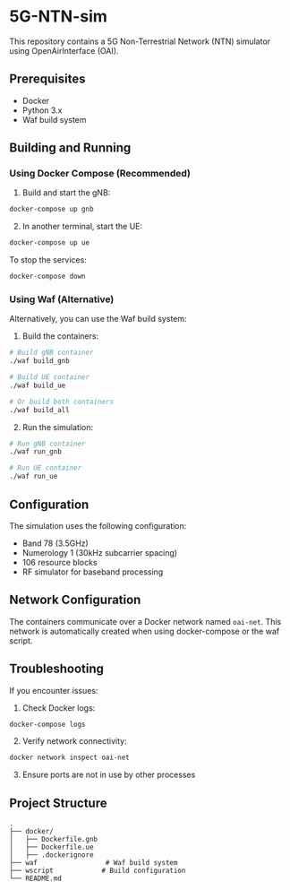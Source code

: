 # 5G-NTN-sim

This repository contains a 5G Non-Terrestrial Network (NTN) simulator using OpenAirInterface (OAI).

## Prerequisites

- Docker
- Python 3.x
- Waf build system

## Building and Running

### Using Docker Compose (Recommended)

1. Build and start the gNB:
```bash
docker-compose up gnb
```

2. In another terminal, start the UE:
```bash
docker-compose up ue
```

To stop the services:
```bash
docker-compose down
```

### Using Waf (Alternative)

Alternatively, you can use the Waf build system:

1. Build the containers:
```bash
# Build gNB container
./waf build_gnb

# Build UE container
./waf build_ue

# Or build both containers
./waf build_all
```

2. Run the simulation:
```bash
# Run gNB container
./waf run_gnb

# Run UE container
./waf run_ue
```

## Configuration

The simulation uses the following configuration:

- Band 78 (3.5GHz)
- Numerology 1 (30kHz subcarrier spacing)
- 106 resource blocks
- RF simulator for baseband processing

## Network Configuration

The containers communicate over a Docker network named `oai-net`. This network is automatically created when using docker-compose or the waf script.

## Troubleshooting

If you encounter issues:

1. Check Docker logs:
```bash
docker-compose logs
```

2. Verify network connectivity:
```bash
docker network inspect oai-net
```

3. Ensure ports are not in use by other processes

## Project Structure

```
.
├── docker/
│   ├── Dockerfile.gnb
│   ├── Dockerfile.ue
│   ├── .dockerignore
├── waf                 # Waf build system
├── wscript            # Build configuration
└── README.md
```